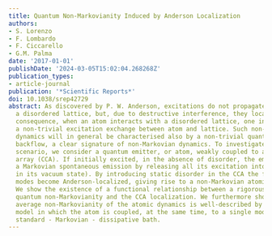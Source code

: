 ```yaml
---
title: Quantum Non-Markovianity Induced by Anderson Localization
authors:
- S. Lorenzo
- F. Lombardo
- F. Ciccarello
- G.M. Palma
date: '2017-01-01'
publishDate: '2024-03-05T15:02:04.268268Z'
publication_types:
- article-journal
publication: '*Scientific Reports*'
doi: 10.1038/srep42729
abstract: As discovered by P. W. Anderson, excitations do not propagate freely in
  a disordered lattice, but, due to destructive interference, they localise. As a
  consequence, when an atom interacts with a disordered lattice, one indeed observes
  a non-trivial excitation exchange between atom and lattice. Such non-trivial atomic
  dynamics will in general be characterised also by a non-trivial quantum information
  backflow, a clear signature of non-Markovian dynamics. To investigate the above
  scenario, we consider a quantum emitter, or atom, weakly coupled to a uniform coupled-cavity
  array (CCA). If initially excited, in the absence of disorder, the emitter undergoes
  a Markovian spontaneous emission by releasing all its excitation into the CCA (initially
  in its vacuum state). By introducing static disorder in the CCA the field normal
  modes become Anderson-localized, giving rise to a non-Markovian atomic dynamics.
  We show the existence of a functional relationship between a rigorous measure of
  quantum non-Markovianity and the CCA localization. We furthermore show that the
  average non-Markovianity of the atomic dynamics is well-described by a phenomenological
  model in which the atom is coupled, at the same time, to a single mode and to a
  standard - Markovian - dissipative bath.
---
```


